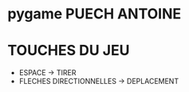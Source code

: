 # pygame PUECH ANTOINE

# TOUCHES DU JEU

- ESPACE -> TIRER
- FLECHES DIRECTIONNELLES -> DEPLACEMENT
